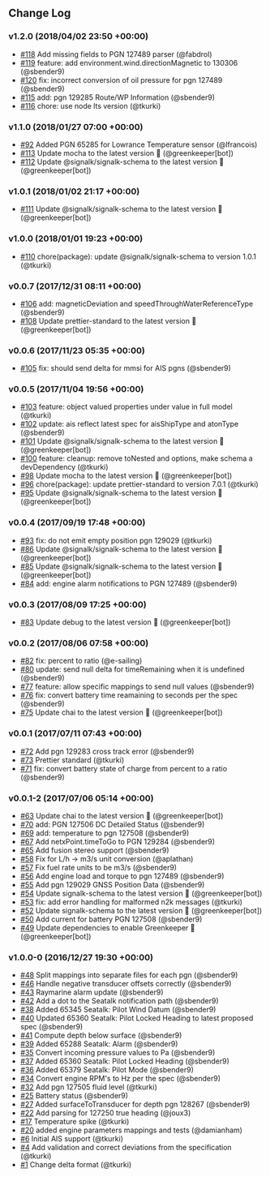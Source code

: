 ## Change Log

### v1.2.0 (2018/04/02 23:50 +00:00)
- [#118](https://github.com/SignalK/n2k-signalk/pull/118) Add missing fields to PGN 127489 parser (@fabdrol)
- [#119](https://github.com/SignalK/n2k-signalk/pull/119) feature: add environment.wind.directionMagnetic to 130306 (@sbender9)
- [#120](https://github.com/SignalK/n2k-signalk/pull/120) fix: incorrect conversion of oil pressure for pgn 127489 (@sbender9)
- [#115](https://github.com/SignalK/n2k-signalk/pull/115) add: pgn 129285 Route/WP Information (@sbender9)
- [#116](https://github.com/SignalK/n2k-signalk/pull/116) chore: use node lts version (@tkurki)

### v1.1.0 (2018/01/27 07:00 +00:00)
- [#92](https://github.com/SignalK/n2k-signalk/pull/92) Added PGN 65285 for Lowrance Temperature sensor (@lfrancois)
- [#113](https://github.com/SignalK/n2k-signalk/pull/113) Update mocha to the latest version 🚀 (@greenkeeper[bot])
- [#112](https://github.com/SignalK/n2k-signalk/pull/112) Update @signalk/signalk-schema to the latest version 🚀 (@greenkeeper[bot])

### v1.0.1 (2018/01/02 21:17 +00:00)
- [#111](https://github.com/SignalK/n2k-signalk/pull/111) Update @signalk/signalk-schema to the latest version 🚀 (@greenkeeper[bot])

### v1.0.0 (2018/01/01 19:23 +00:00)
- [#110](https://github.com/SignalK/n2k-signalk/pull/110) chore(package): update @signalk/signalk-schema to version 1.0.1 (@tkurki)

### v0.0.7 (2017/12/31 08:11 +00:00)
- [#106](https://github.com/SignalK/n2k-signalk/pull/106) add: magneticDeviation and speedThroughWaterReferenceType (@sbender9)
- [#108](https://github.com/SignalK/n2k-signalk/pull/108) Update prettier-standard to the latest version 🚀 (@greenkeeper[bot])

### v0.0.6 (2017/11/23 05:35 +00:00)
- [#105](https://github.com/SignalK/n2k-signalk/pull/105) fix: should send delta for mmsi for AIS pgns (@sbender9)

### v0.0.5 (2017/11/04 19:56 +00:00)
- [#103](https://github.com/SignalK/n2k-signalk/pull/103) feature: object valued properties under value in full model (@tkurki)
- [#102](https://github.com/SignalK/n2k-signalk/pull/102) update: ais reflect latest spec for aisShipType and atonType (@sbender9)
- [#101](https://github.com/SignalK/n2k-signalk/pull/101) Update @signalk/signalk-schema to the latest version 🚀 (@greenkeeper[bot])
- [#100](https://github.com/SignalK/n2k-signalk/pull/100) feature: cleanup: remove toNested and options, make schema a devDependency (@tkurki)
- [#98](https://github.com/SignalK/n2k-signalk/pull/98) Update mocha to the latest version 🚀 (@greenkeeper[bot])
- [#96](https://github.com/SignalK/n2k-signalk/pull/96) chore(package): update prettier-standard to version 7.0.1 (@tkurki)
- [#95](https://github.com/SignalK/n2k-signalk/pull/95) Update @signalk/signalk-schema to the latest version 🚀 (@greenkeeper[bot])

### v0.0.4 (2017/09/19 17:48 +00:00)
- [#93](https://github.com/SignalK/n2k-signalk/pull/93) fix: do not emit empty position pgn 129029 (@tkurki)
- [#86](https://github.com/SignalK/n2k-signalk/pull/86) Update @signalk/signalk-schema to the latest version 🚀 (@greenkeeper[bot])
- [#85](https://github.com/SignalK/n2k-signalk/pull/85) Update @signalk/signalk-schema to the latest version 🚀 (@greenkeeper[bot])
- [#84](https://github.com/SignalK/n2k-signalk/pull/84) add: engine alarm notifications to PGN 127489 (@sbender9)

### v0.0.3 (2017/08/09 17:25 +00:00)
- [#83](https://github.com/SignalK/n2k-signalk/pull/83) Update debug to the latest version 🚀 (@greenkeeper[bot])

### v0.0.2 (2017/08/06 07:58 +00:00)
- [#82](https://github.com/SignalK/n2k-signalk/pull/82) fix: percent to ratio (@e-sailing)
- [#80](https://github.com/SignalK/n2k-signalk/pull/80) update: send null delta for timeRemaining when it is undefined (@sbender9)
- [#77](https://github.com/SignalK/n2k-signalk/pull/77) feature: allow specific mappings to send null values (@sbender9)
- [#76](https://github.com/SignalK/n2k-signalk/pull/76) fix: convert battery time reamaining to seconds per the spec (@sbender9)
- [#75](https://github.com/SignalK/n2k-signalk/pull/75) Update chai to the latest version 🚀 (@greenkeeper[bot])

### v0.0.1 (2017/07/11 07:43 +00:00)
- [#72](https://github.com/SignalK/n2k-signalk/pull/72) Add pgn 129283 cross track error (@sbender9)
- [#73](https://github.com/SignalK/n2k-signalk/pull/73) Prettier standard (@tkurki)
- [#71](https://github.com/SignalK/n2k-signalk/pull/71) fix: convert battery state of charge from percent to a ratio (@sbender9)

### v0.0.1-2 (2017/07/06 05:14 +00:00)
- [#63](https://github.com/SignalK/n2k-signalk/pull/63) Update chai to the latest version 🚀 (@greenkeeper[bot])
- [#70](https://github.com/SignalK/n2k-signalk/pull/70) add: PGN 127506 DC Detailed Status (@sbender9)
- [#69](https://github.com/SignalK/n2k-signalk/pull/69) add: temperature to pgn 127508 (@sbender9)
- [#67](https://github.com/SignalK/n2k-signalk/pull/67) Add netxPoint.timeToGo to PGN 129284 (@sbender9)
- [#65](https://github.com/SignalK/n2k-signalk/pull/65) Add fusion stereo support (@sbender9)
- [#58](https://github.com/SignalK/n2k-signalk/pull/58) Fix for L/h -> m3/s unit conversion (@aplathan)
- [#57](https://github.com/SignalK/n2k-signalk/pull/57) Fix fuel rate units to be m3/s (@sbender9)
- [#56](https://github.com/SignalK/n2k-signalk/pull/56) Add engine load and torque to pgn 127489 (@sbender9)
- [#55](https://github.com/SignalK/n2k-signalk/pull/55) Add pgn 129029 GNSS Position Data (@sbender9)
- [#54](https://github.com/SignalK/n2k-signalk/pull/54) Update signalk-schema to the latest version 🚀 (@greenkeeper[bot])
- [#53](https://github.com/SignalK/n2k-signalk/pull/53) fix: add error handling for malformed n2k messages (@tkurki)
- [#52](https://github.com/SignalK/n2k-signalk/pull/52) Update signalk-schema to the latest version 🚀 (@greenkeeper[bot])
- [#50](https://github.com/SignalK/n2k-signalk/pull/50) Add current for battery PGN 127508  (@sbender9)
- [#49](https://github.com/SignalK/n2k-signalk/pull/49) Update dependencies to enable Greenkeeper 🌴 (@greenkeeper[bot])

### v1.0.0-0 (2016/12/27 19:30 +00:00)
- [#48](https://github.com/SignalK/n2k-signalk/pull/48) Split mappings into separate files for each pgn (@sbender9)
- [#46](https://github.com/SignalK/n2k-signalk/pull/46) Handle negative transducer offsets correctly (@sbender9)
- [#43](https://github.com/SignalK/n2k-signalk/pull/43) Raymarine alarm update (@sbender9)
- [#42](https://github.com/SignalK/n2k-signalk/pull/42) Add a dot to the Seatalk notification path (@sbender9)
- [#38](https://github.com/SignalK/n2k-signalk/pull/38) Added 65345 Seatalk: Pilot Wind Datum (@sbender9)
- [#40](https://github.com/SignalK/n2k-signalk/pull/40) Updated 65360 Seatalk: Pilot Locked Heading to latest proposed spec (@sbender9)
- [#41](https://github.com/SignalK/n2k-signalk/pull/41) Compute depth below surface (@sbender9)
- [#39](https://github.com/SignalK/n2k-signalk/pull/39) Added 65288 Seatalk: Alarm (@sbender9)
- [#35](https://github.com/SignalK/n2k-signalk/pull/35) Convert incoming pressure values to Pa (@sbender9)
- [#37](https://github.com/SignalK/n2k-signalk/pull/37) Added 65360 Seatalk: Pilot Locked Heading (@sbender9)
- [#36](https://github.com/SignalK/n2k-signalk/pull/36) Added 65379 Seatalk: Pilot Mode (@sbender9)
- [#34](https://github.com/SignalK/n2k-signalk/pull/34) Convert engine RPM's to Hz per the spec (@sbender9)
- [#32](https://github.com/SignalK/n2k-signalk/pull/32) Add pgn 127505 fluid level (@tkurki)
- [#25](https://github.com/SignalK/n2k-signalk/pull/25) Battery status (@sbender9)
- [#27](https://github.com/SignalK/n2k-signalk/pull/27) Added surfaceToTransducer for depth pgn 128267 (@sbender9)
- [#22](https://github.com/SignalK/n2k-signalk/pull/22) Add parsing for 127250 true heading (@joux3)
- [#17](https://github.com/SignalK/n2k-signalk/pull/17) Temperature spike (@tkurki)
- [#20](https://github.com/SignalK/n2k-signalk/pull/20) added engine parameters mappings and tests (@damianham)
- [#6](https://github.com/SignalK/n2k-signalk/pull/6) Initial AIS support (@tkurki)
- [#4](https://github.com/SignalK/n2k-signalk/pull/4) Add validation and correct deviations from the specification (@tkurki)
- [#1](https://github.com/SignalK/n2k-signalk/pull/1) Change delta format (@tkurki)